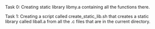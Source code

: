 Task 0: Creating static library libmy.a containing all the functions there.

Task 1: Creating a script called create_static_lib.sh that creates a static library called liball.a from all the .c files that are in the current directory.